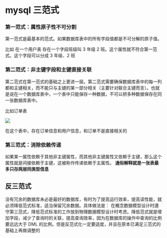 # mysql 三范式

### 第一范式：属性原子性不可分割

第一范式是最基本的范式。如果数据库表中的所有字段值都是不可分解的原子值。

比如 在一个用户表 存在一个字段班级叫 3 年级 2 班。这个属性就不符合第一范式。这个字段可以分成 3 年级、2 班

### 第二范式：非主键字段和主键直接关联

第二范式在第一范式的基础之上更进一层。第二范式需要确保数据库表中的每一列都和主键相关，而不能只与主键的某一部分相关（主要针对联合主键而言）。也就是说在一个数据库表中，一个表中只能保存一种数据，不可以把多种数据保存在同一张数据库表中。

比如订单表

![](https://pic002.cnblogs.com/images/2012/270324/2012040114063976.png)

在这个表中，存在订单信息和用户信息，和订单不是直接相关的

### 第三范式：消除依赖传递

如果某一属性依赖于其他非主键属性，而其他非主键属性又依赖于主键，那么这个属性就是间接依赖于主键，这被称作传递依赖于主属性。 **通俗解释就是一张表最多只存两层同类型信息**

## 反三范式

没有冗余的数据库未必是最好的数据库，有时为了提高运行效率，提高读性能，就必须降低范式标准，适当保留冗余数据。具体做法是： 在概念数据模型设计时遵守第三范式，降低范式标准的工作放到物理数据模型设计时考虑。降低范式就是增加字段，减少了查询时的关联，提高查询效率，因为在数据库的操作中查询的比例要远远大于 DML 的比例。但是反范式化一定要适度，并且在原本已满足三范式的基础上再做调整的
